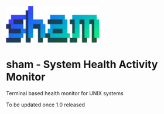 <img src="images/sham.png" height="100" alt="sham">

# sham - System Health Activity Monitor
Terminal based health monitor for UNIX systems

To be updated once 1.0 released
